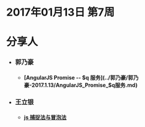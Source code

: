 # 2017年01月13日  第7周


# 分享人

- ### 郭乃豪
    - #### [AngularJS Promise -- $q 服务](../郭乃豪/郭乃豪-2017.1.13/AngularJS_Promise_$q服务.md)
- ### 王立银
    - #### [js 捕捉法与冒泡法](../王利银/王利银-2017.01.13/js_捕捉法与冒泡法.md.md)

